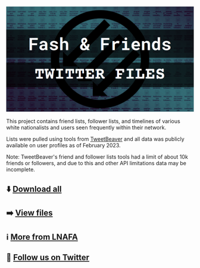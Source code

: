 [![Fash & Friends Twitter Files](https://github.com/LateNightAFA/fashandfriends/blob/main/img/fnf-img.png)](https://github.com/LateNightAFA/fashandfriends/tree/main/data)

This project contains friend lists, follower lists, and timelines of various white nationalists and users seen frequently within their network.

Lists were pulled using tools from [TweetBeaver](https://tweetbeaver.com) and all data was publicly available on user profiles as of February 2023.

Note: TweetBeaver's friend and follower lists tools had a limit of about 10k friends or followers, and due to this and other API limitations data may be incomplete. 

##
## ⬇️ [Download all](https://github.com/LateNightAFA/fashandfriends/archive/refs/heads/main.zip)

## ➡️ [View files](https://github.com/LateNightAFA/fashandfriends/tree/main/data)

## ℹ️ [More from LNAFA](https://latenightafa.noblogs.org/)

## 🔗 [Follow us on Twitter](https://twitter.com/latenightafa)
